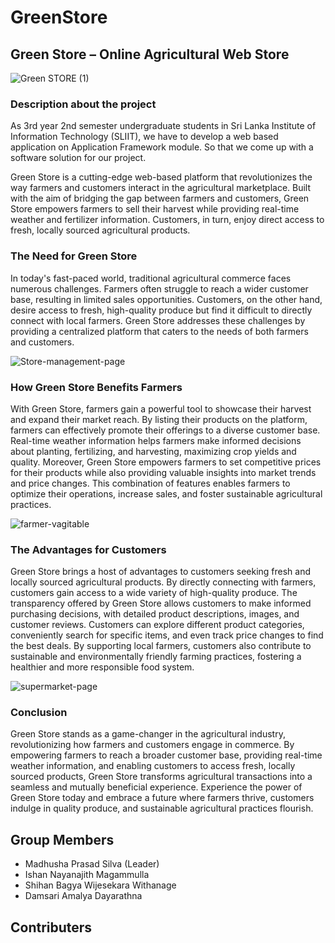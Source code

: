 # GreenStore

## Green Store – Online Agricultural Web Store 
![Green STORE (1)](https://github.com/BlueBlockMembers/GreenStore/assets/88307797/aa412986-fb92-4513-b790-742a8c42708e)
### Description about the project

As 3rd year 2nd semester undergraduate students in Sri Lanka Institute of Information Technology (SLIIT), we have to develop a web based application on Application Framework module. So that we come up with a software solution for our project.

Green Store is a cutting-edge web-based platform that revolutionizes the way farmers and customers interact in the agricultural marketplace. Built with the aim of bridging the gap between farmers and customers, Green Store empowers farmers to sell their harvest while providing real-time weather and fertilizer information. Customers, in turn, enjoy direct access to fresh, locally sourced agricultural products.

### The Need for Green Store

In today's fast-paced world, traditional agricultural commerce faces numerous challenges. Farmers often struggle to reach a wider customer base, resulting in limited sales opportunities. Customers, on the other hand, desire access to fresh, high-quality produce but find it difficult to directly connect with local farmers. Green Store addresses these challenges by providing a centralized platform that caters to the needs of both farmers and customers.

![Store-management-page](https://github.com/BlueBlockMembers/GreenStore/assets/88307797/8bc155d2-0ba8-460b-932e-9d01d301a972)

### How Green Store Benefits Farmers

With Green Store, farmers gain a powerful tool to showcase their harvest and expand their market reach. By listing their products on the platform, farmers can effectively promote their offerings to a diverse customer base. Real-time weather information helps farmers make informed decisions about planting, fertilizing, and harvesting, maximizing crop yields and quality. Moreover, Green Store empowers farmers to set competitive prices for their products while also providing valuable insights into market trends and price changes. This combination of features enables farmers to optimize their operations, increase sales, and foster sustainable agricultural practices.

![farmer-vagitable](https://github.com/BlueBlockMembers/GreenStore/assets/88307797/76739993-134f-4cc1-99a0-19966b0a3bd2)

### The Advantages for Customers

Green Store brings a host of advantages to customers seeking fresh and locally sourced agricultural products. By directly connecting with farmers, customers gain access to a wide variety of high-quality produce. The transparency offered by Green Store allows customers to make informed purchasing decisions, with detailed product descriptions, images, and customer reviews. Customers can explore different product categories, conveniently search for specific items, and even track price changes to find the best deals. By supporting local farmers, customers also contribute to sustainable and environmentally friendly farming practices, fostering a healthier and more responsible food system.


![supermarket-page](https://github.com/BlueBlockMembers/GreenStore/assets/88307797/19cd10c1-19cd-4dbf-b6b9-843dbc7735d9)


### Conclusion

Green Store stands as a game-changer in the agricultural industry, revolutionizing how farmers and customers engage in commerce. By empowering farmers to reach a broader customer base, providing real-time weather information, and enabling customers to access fresh, locally sourced products, Green Store transforms agricultural transactions into a seamless and mutually beneficial experience. Experience the power of Green Store today and embrace a future where farmers thrive, customers indulge in quality produce, and sustainable agricultural practices flourish.

## Group Members

- Madhusha Prasad Silva (Leader)
- Ishan Nayanajith Magammulla
- Shihan Bagya Wijesekara Withanage
- Damsari Amalya Dayarathna

## Contributers



